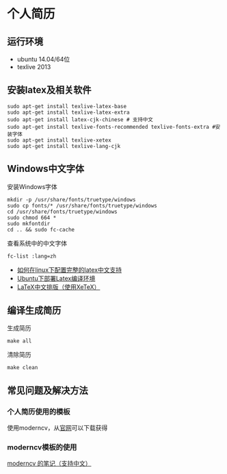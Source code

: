 个人简历
====

运行环境
----

*   ubuntu 14.04/64位
*   texlive 2013

安装latex及相关软件
----

```
sudo apt-get install texlive-latex-base
sudo apt-get install texlive-latex-extra
sudo apt-get install latex-cjk-chinese # 支持中文
sudo apt-get install texlive-fonts-recommended texlive-fonts-extra #安装字体
sudo apt-get install texlive-xetex
sudo apt-get install texlive-lang-cjk
```

Windows中文字体
----

安装Windows字体

```
mkdir -p /usr/share/fonts/truetype/windows
sudo cp fonts/* /usr/share/fonts/truetype/windows
cd /usr/share/fonts/truetype/windows
sudo chmod 664 *
sudo mkfontdir
cd .. && sudo fc-cache
```

查看系统中的中文字体

```
fc-list :lang=zh 
```

*   [如何在linux下配置完整的latex中文支持](http://asc.2dark.org/node/129)
*   [Ubuntu下部署Latex编译环境](http://ptbsare.org/2014/05/12/ubuntu%E4%B8%8B%E9%83%A8%E7%BD%B2latex%E7%BC%96%E8%AF%91%E7%8E%AF%E5%A2%83/)
*   [LaTeX中文排版（使用XeTeX）](http://linux-wiki.cn/wiki/zh-hans/LaTeX%E4%B8%AD%E6%96%87%E6%8E%92%E7%89%88%EF%BC%88%E4%BD%BF%E7%94%A8XeTeX%EF%BC%89)

编译生成简历
----

生成简历

```
make all
```

清除简历

```
make clean
```

常见问题及解决方法
----

### 个人简历使用的模板

使用moderncv，从[官网](http://www.ctan.org/tex-archive/macros/latex/contrib/moderncv/)可以下载获得

### moderncv模板的使用

[moderncv 的笔记（支持中文）](https://www.xiangsun.org/tex/notes-on-moderncv)
